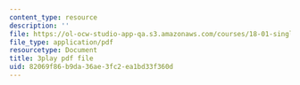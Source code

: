 ```yaml
---
content_type: resource
description: ''
file: https://ol-ocw-studio-app-qa.s3.amazonaws.com/courses/18-01-single-variable-calculus-fall-2006/82069f86b9da36ae3fc2ea1bd33f360d_twzGBqPeW0M.pdf
file_type: application/pdf
resourcetype: Document
title: 3play pdf file
uid: 82069f86-b9da-36ae-3fc2-ea1bd33f360d
---
```

